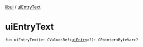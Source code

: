 [libui](index.md) / [uiEntryText](./ui-entry-text.md)

# uiEntryText

`fun uiEntryText(e: CValuesRef<`[`uiEntry`](ui-entry.md)`>?): CPointer<ByteVar>?`